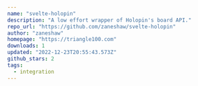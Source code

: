 ```yaml
---
name: "svelte-holopin"
description: "A low effort wrapper of Holopin's board API."
repo_url: "https://github.com/zaneshaw/svelte-holopin"
author: "zaneshaw"
homepage: "https://triangle100.com"
downloads: 1
updated: "2022-12-23T20:55:43.573Z"
github_stars: 2
tags: 
  - integration
---
```


